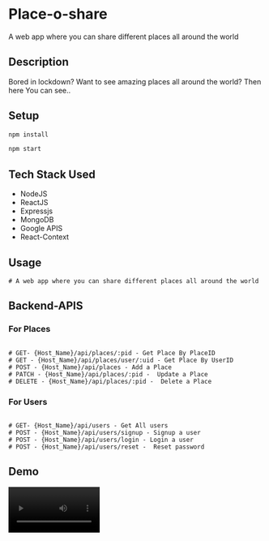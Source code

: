 # Place-o-share

A web app where you can share different places all around the world

## Description

Bored in lockdown? Want to see amazing places all around the world? 
Then here You can see..



## Setup

```bash
npm install

npm start
```


## Tech Stack Used 

<ul>
<li>NodeJS</li>
<li>ReactJS</li>
<li>Expressjs</li>
<li>MongoDB</li>
<li>Google APIS</li>
<li>React-Context</li>
</ul>


## Usage
```
# A web app where you can share different places all around the world
```


## Backend-APIS

### For Places
```

# GET- {Host_Name}/api/places/:pid - Get Place By PlaceID
# GET - {Host_Name}/api/places/user/:uid - Get Place By UserID
# POST - {Host_Name}/api/places - Add a Place
# PATCH - {Host_Name}/api/places/:pid -  Update a Place
# DELETE - {Host_Name}/api/places/:pid -  Delete a Place

```

### For Users
```

# GET- {Host_Name}/api/users - Get All users
# POST - {Host_Name}/api/users/signup - Signup a user
# POST - {Host_Name}/api/users/login - Login a user
# POST - {Host_Name}/api/users/reset -  Reset password

```


## Demo
<video src='https://user-images.githubusercontent.com/66239105/132993257-1560082d-b80d-482b-81bd-12398d30f50c.mp4' width=180/>
